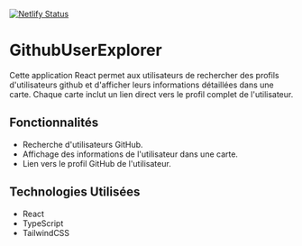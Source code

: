 [![Netlify Status](https://api.netlify.com/api/v1/badges/22ae1d0c-41c2-42c4-9de9-7ccd83d687c3/deploy-status)](https://app.netlify.com/sites/velvety-crostata-85eb97/deploys)

# GithubUserExplorer

Cette application React  permet aux utilisateurs de rechercher des profils d'utilisateurs github et d'afficher leurs informations détaillées dans une carte. Chaque carte inclut un lien direct vers le profil complet de l'utilisateur.

## Fonctionnalités

- Recherche d'utilisateurs GitHub.
- Affichage des informations de l'utilisateur dans une carte.
- Lien vers le profil GitHub de l'utilisateur.

## Technologies Utilisées

- React
- TypeScript
- TailwindCSS
